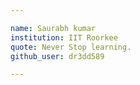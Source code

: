 ```yaml
---

name: Saurabh kumar
institution: IIT Roorkee
quote: Never Stop learning.
github_user: dr3dd589

---
```

